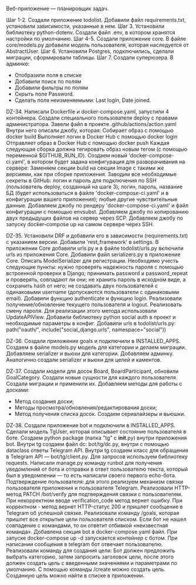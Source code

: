Веб-приложение — планировщик задач.

Шаг 1-2.
Создали приложение todolist. Добавили файл requirements.txt, установили зависимости, указанные в нем.
Шаг 3.
Установили библиотеку python-dotenv. Создали файл .env, в котором хранятся настройки по умолчанию.
Шаг 4-5.
Создали приложение core.
В файле core/models.py добавили модель пользователя, которая наследуется от 
AbstractUser.
Шаг 6.
Установили Postgres, подключились, сделали миграции, сформировали таблицы.
Шаг 7.
Создали суперюзера. В админке:
- Отобразили поля в списке
- Добавили поиск по полям
- Добавили фильтры по полям
- Скрыть поле Password.
- Сделать поля неизменяемыми: Last login, Date joined.

DZ-34.
Написали Dockerfile и docker-compose.yaml, запустили 4 контейнера.
Создали специального пользователя deploy c правами администратора.
  <adduser deploy>
Завели файл в проекте 
.github/actions/action.yaml
Внутри него описали джобу, которая:
Собирает образ с помощью docker build
Выполняет логин в Docker Hub с помощью docker login
Отправляет образ в Docker Hub с помощью docker push
Каждая следующая сборка должна тегировать образ новым тегом (с помощью переменной $GITHUB_RUN_ID).
Создаем новый 'docker-compose-ci.yaml', в котором будет задана конфигурация для разворачивания на сервере:
Заменяем секции build на секции Image с такими же версиями, как при сборке приложения.
Заводим все необходимые секреты в GitHub:
логин и пароль для подключения по SSH (пользователь deploy, созданный на шаге 3);
логин, пароль, название БД (будет использоваться в файле 'docker-compose-ci.yaml' и в конфигурации вашего приложения);
любые другие чувствительные данные.
Добавляем джобу по рендеру 'docker-compose-ci.yaml' и файл конфигурации c помощью envsubst.
Добавляем джобу по копированию двух предыдущих файлов на сервер через SCP.
Добавляем джобу по запуску docker-compose up на самом сервере через SSH.

DZ-35.
Установили DRF и добавили его в зависимости (requirements.txt) с указанием версии. Добавили 'rest_framework' в settings.
В приложении Core добавили urls.py и в файле todolist/urls.py включили urls из приложения Core.
Добавили файл serializers.py в приложение Core. Описать ModelSerializer
 для регистрации. Необходимо учесть следующие пункты:
нужно проверять надежность пароля с помощью встроенной проверки в Django;
принимать password и password_repeat и проверять, совпадают ли они;
не хранить пароль в исходном виде, а сохранить hash от него;
не создавать двух пользователей с одинаковыми username (допускаются пользователи с одинаковыми email).
Добавили функцию authenticate и функцию login.
Реализовали получение/обновление текущего пользователя и logout.
Реализовать смену пароля. Для реализации этого метода использовали UpdateAPIView.
Добавили библиотеку python social auth в проект и необходимые параметры в конфиг.
Добавили urls в todolist/urls.py:
path("oauth/", include("social_django.urls", namespace="social"))

DZ-36.
Создали приложение goals и подключили в INSTALLED_APPS.
Создаем в файле models.py модель для категории и делаем миграции.
Добавляем serializer и вьюхи для категории.
Добавляем админку.
Аналогично создали serializer и вьюхи для целей и каментов.

DZ-37.
Создали модели для досок Board, BoardParticipant, обновили GoalCategory.
Создали новые сущности для каждого пользователя.
Создали миграции и применили их.
Добавляем методы для работы с досками:
- Метод создания доски;
- Методы просмотра/обновления/редактирования доски;
- Метод получения списка досок.
Создаем сериалайзеры и вьюшки.

DZ-38.
Создали приложение bot и подключили в INSTALLED_APPS.
Сделали модель TgUser, которая описывает состояние пользователя в боте.
Создаем python package (папка "tg" с __init__.py) внутри приложения bot. Внутри tg создаем файл dc: bot/tg/dc.py, 
внутри с помощью dataclass ответы Telegram API.
Внутри tg создаем класс для обращения в Telegram API — bot/tg/client.py. Для запросов используем библиотеку requests.
Написали manage.py команду runbot для получения уведомлений от бота и отправки в ответ пользователю текста, который 
был в уведомлении — то есть написали своего первого echo-бота.
Подтверждение пользователя: для этого реализуем механизм связки пользователя приложения и пользователя Telegram.
Реализовали HTTP-метод PATCH /bot/verify для подтверждения связки с пользователем. При некорректном вводе
verification_code метод вернет ошибку. При корректном - метод вернет HTTP-статус 200 и пришлет сообщение в Telegram об 
успешной связке.
Реализовали команду /goals, которая пришлет все открытые цели пользователя списком. Если бот не нашел совпадение с 
командами, то он ответит отбивкой «неизвестная команда».
Добавлена секция bot в docker-compose.yaml файл. При запуске docker-compose up -d запускается контейнер с ботом.
При написании сообщения в telegram бот отвечает пользователю.
Реализовали команду для создания цели: Бот должен предложить выбрать категорию, затем запросить заголовок цели, после 
этого должен создать цель с введенными значениями и параметрами по умолчанию.
С помощью команды /create можно создать цель. Созданную цель можно найти в списке в приложении.
